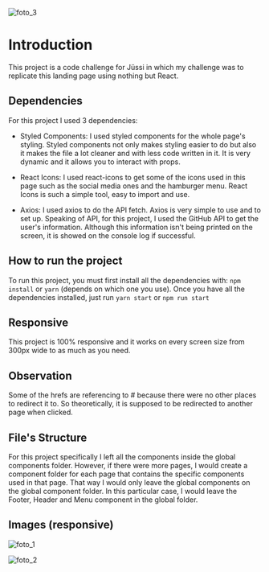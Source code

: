 ![foto_3](https://user-images.githubusercontent.com/67983948/112390949-ddada700-8cd5-11eb-852b-73582791eba0.png)
# Introduction

This project is a code challenge for Jüssi in which my challenge was to replicate this landing page using nothing but React.

## Dependencies

For this project I used 3 dependencies:

- Styled Components: I used styled components for the whole page's styling.
  Styled components not only makes styling easier to do but also it makes the file a lot cleaner and with less code written in it. It is very dynamic and it allows you to interact with props.

- React Icons: I used react-icons to get some of the icons used in this page such as the social media ones and the hamburger menu.
  React Icons is such a simple tool, easy to import and use.

- Axios: I used axios to do the API fetch. Axios is very simple to use and to set up.
  Speaking of API, for this project, I used the GitHub API to get the user's information.
  Although this information isn't being printed on the screen, it is showed on the console log if successful.

## How to run the project

To run this project, you must first install all the dependencies with:
`npm install` or `yarn` (depends on which one you use).
Once you have all the dependencies installed, just run `yarn start` or `npm run start`

## Responsive

This project is 100% responsive and it works on every screen size from 300px wide to as much as you need.

## Observation

Some of the hrefs are referencing to # because there were no other places to redirect it to.
So theoretically, it is supposed to be redirected to another page when clicked.

## File's Structure

For this project specifically I left all the components inside the global components folder.
However, if there were more pages, I would create a component folder for each page that contains the specific components used in that page. That way I would only leave the global components on the global component folder. In this particular case, I would leave the Footer, Header and Menu component in the global folder.

## Images (responsive)

![foto_1](https://user-images.githubusercontent.com/67983948/112389961-54e23b80-8cd4-11eb-8a06-43b3a41808aa.png)

![foto_2](https://user-images.githubusercontent.com/67983948/112389985-5ad81c80-8cd4-11eb-8a92-5d57203a65a1.png)
